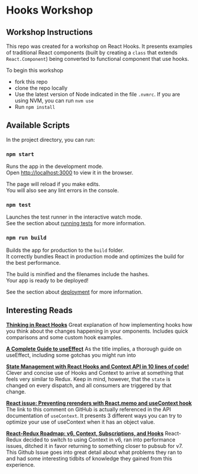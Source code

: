 # Hooks Workshop

## Workshop Instructions

This repo was created for a workshop on React Hooks. It presents examples of traditional React components (built by creating a `class` that extends `React.Component`) being converted to functional component that use hooks.

To begin this workshop
- fork this repo
- clone the repo locally
- Use the latest version of Node indicated in the file `.nvmrc`. If you are using NVM, you can run `nvm use`
- Run `npm install`

## Available Scripts

In the project directory, you can run:

### `npm start`

Runs the app in the development mode.<br />
Open [http://localhost:3000](http://localhost:3000) to view it in the browser.

The page will reload if you make edits.<br />
You will also see any lint errors in the console.

### `npm test`

Launches the test runner in the interactive watch mode.<br />
See the section about [running tests](https://facebook.github.io/create-react-app/docs/running-tests) for more information.

### `npm run build`

Builds the app for production to the `build` folder.<br />
It correctly bundles React in production mode and optimizes the build for the best performance.

The build is minified and the filenames include the hashes.<br />
Your app is ready to be deployed!

See the section about [deployment](https://facebook.github.io/create-react-app/docs/deployment) for more information.


## Interesting Reads

**[Thinking in React Hooks](https://wattenberger.com/blog/react-hooks)**
Great explanation of how implementing hooks how you think about the changes happening in your omponents. Includes quick comparisons and some custom hook examples.


**[A Complete Guide to useEffect](https://overreacted.io/a-complete-guide-to-useeffect/)**
As the title implies, a thorough guide on useEffect, including some gotchas you might run into


**[State Management with React Hooks and Context API in 10 lines of code!](https://medium.com/simply/state-management-with-react-hooks-and-context-api-at-10-lines-of-code-baf6be8302c)**
Clever and concise use of Hooks and Context to arrive at something that feels very similar to Redux. Keep in mind, however, that the `state` is changed on every dispatch, and all consumers are triggered by that change.


**[React issue: Preventing rerenders with React.memo and useContext hook](https://github.com/facebook/react/issues/15156#issuecomment-474590693)**
The link to this comment on GitHub is actually referenced in the API documentation of `useContext`. It presents 3 different ways you can try to optimize your use of useContext when it has an object value.

**[React-Redux Roadmap: v6, Context, Subscriptions, and Hooks](https://github.com/reduxjs/react-redux/issues/1177)**
React-Redux decided to switch to using Context in v6, ran into performance issues, ditched it in favor returning to something closer to pubsub for v7. This Github Issue goes into great detail about what problems they ran to and had some interesting tidbits of knowledge they gained from this experience.
